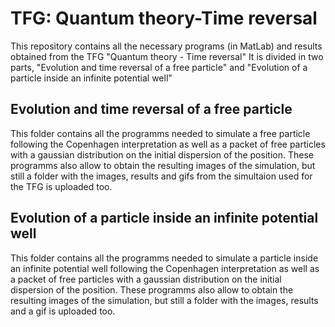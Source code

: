 # TFG: Quantum theory-Time reversal
This repository contains all the necessary programs (in MatLab) and results obtained from the TFG "Quantum theory - Time reversal"
It is divided in two parts, "Evolution and time reversal of a free particle" and "Evolution of a particle inside an infinite potential well"
## Evolution and time reversal of a free particle
This folder contains all the programms needed to simulate a free particle following the Copenhagen interpretation as well as a packet of free particles with a gaussian distribution on the initial dispersion of the position. These programms also allow to obtain the resulting images of the simulation, but still a folder with the images, results and gifs from the simultaion used for the TFG is uploaded too.
## Evolution of a particle inside an infinite potential well
This folder contains all the programms needed to simulate a particle inside an infinite potential well following the Copenhagen interpretation as well as a packet of free particles with a gaussian distribution on the initial dispersion of the position. These programms also allow to obtain the resulting images of the simulation, but still a folder with the images, results and a gif is uploaded too.
